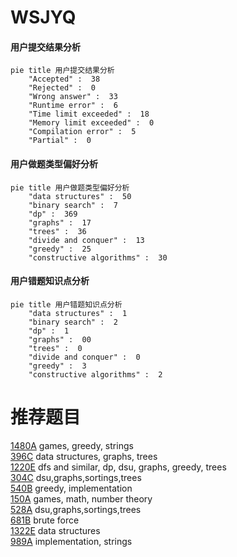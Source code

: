 # WSJYQ

<!-- tabs:start -->



#### **用户提交结果分析**

```mermaid
pie title 用户提交结果分析
    "Accepted" :  38
    "Rejected" :  0
    "Wrong answer" :  33
    "Runtime error" :  6
    "Time limit exceeded" :  18
    "Memory limit exceeded" :  0
    "Compilation error" :  5
    "Partial" :  0
```

#### **用户做题类型偏好分析**

```mermaid
pie title 用户做题类型偏好分析
    "data structures" :  50
    "binary search" :  7
    "dp" :  369
    "graphs" :  17
    "trees" :  36
    "divide and conquer" :  13
    "greedy" :  25
    "constructive algorithms" :  30
```
#### **用户错题知识点分析**

```mermaid
pie title 用户错题知识点分析
    "data structures" :  1
    "binary search" :  2
    "dp" :  1
    "graphs" :  00
    "trees" :  0
    "divide and conquer" :  0
    "greedy" :  3
    "constructive algorithms" :  2
```



<!-- tabs:end -->
# 推荐题目
[1480A](https://codeforces.com/contest/1480/problem/A)		games,
                        greedy,
                        strings		  
[396C](https://codeforces.com/contest/396/problem/C)		data structures,
                        graphs,
                        trees		  
[1220E](https://codeforces.com/contest/1220/problem/E)		dfs and similar,
                        dp,
                        dsu,
                        graphs,
                        greedy,
                        trees		  
[304C](https://codeforces.com/contest/304/problem/C)		dsu,graphs,sortings,trees		  
[540B](https://codeforces.com/contest/540/problem/B)		greedy,
                        implementation		  
[150A](https://codeforces.com/contest/150/problem/A)		games,
                        math,
                        number theory		  
[528A](https://codeforces.com/contest/528/problem/A)		dsu,graphs,sortings,trees		  
[681B](https://codeforces.com/contest/681/problem/B)		brute force		  
[1322E](https://codeforces.com/contest/1322/problem/E)		data structures		  
[989A](https://codeforces.com/contest/989/problem/A)		implementation,
                        strings		  
